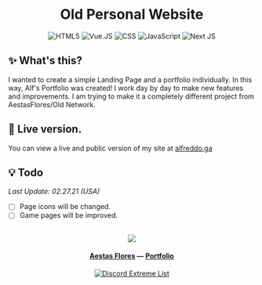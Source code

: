 <h1 align="center">Old Personal Website</h1>
<p align="center">
  <img alt="HTML5" src="https://img.shields.io/badge/HTML5-E34F26?style=for-the-badge&logo=html5&logoColor=white"/>
  <img alt="Vue.JS" src="https://img.shields.io/badge/Vue.js-35495E?style=for-the-badge&logo=vue.js&logoColor=4FC08D"/>
  <img alt="CSS" src="https://img.shields.io/badge/CSS-239120?&style=for-the-badge&logo=css3&logoColor=white"/>
  <img alt="JavaScript" src="https://img.shields.io/badge/JavaScript-F7DF1E?style=for-the-badge&logo=javascript&logoColor=black"/>
  <img alt="Next JS" src="https://img.shields.io/badge/nextjs-%23000000.svg?&style=for-the-badge&logo=next.js&logoColor=white"/
</p>

## ✨ What's this?
I wanted to create a simple Landing Page and a portfolio individually. In this way, Alf's Portfolio was created! 
I work day by day to make new features and improvements. I am trying to make it a completely different project from AestasFlores/Old Network.

## 🔎 Live version.
You can view a live and public version of my site at [alfreddo.ga](https://alfreddo.ga)

## 💡 Todo
*Last Update: 02.27.21 (USA)*

- [ ] Page icons will be changed.
- [ ] Game pages will be improved.

##

<p align="center"><img src="https://habbofont.net/font/straypixels/other+links.gif"></p>

<h4 align="center"> <a href="https://github.com/AestasFlores">Aestas Flores</a> — <a href="https://alfreddo.ga">Portfolio</a></h4>
<p align="center">
  <a href="https://discordextremelist.xyz"><img alt="Discord Extreme List" src="https://img.shields.io/badge/Discord_Extreme_List-7289DA?style=for-the-badge&logo=discord&logoColor=white"/></a>
</p>
